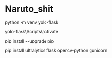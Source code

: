 # Naruto_shit

python -m venv yolo-flask


yolo-flask\Scripts\activate


pip install --upgrade pip



pip install ultralytics  flask opencv-python gunicorn
